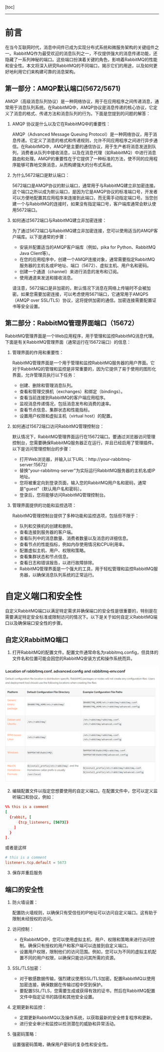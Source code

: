 [toc]

----

# 前言
在当今互联网时代，消息中间件已成为实现分布式系统和微服务架构的关键组件之一。RabbitMQ作为最受欢迎的消息队列之一，不仅提供强大的消息传递功能，还隐藏了一系列神秘的端口。这些端口扮演着关键的角色，影响着RabbitMQ的性能和安全性。本文将深入研究RabbitMQ的不同端口，揭示它们的用途，以及如何更好地利用它们来构建可靠的消息架构。

## 第一部分：AMQP默认端口(5672/5671)
AMQP（高级消息队列协议）是一种网络协议，用于在应用程序之间传递消息，通常用于消息队列系统。在RabbitMQ中，AMQP协议是消息传递的核心协议，它定义了消息的格式、传递方法和消息队列的行为。下面是您提到的问题的解答：

1. AMQP 协议是什么以及它在RabbitMQ中的重要性：

   AMQP（Advanced Message Queuing Protocol）是一种网络协议，用于消息传递。它定义了消息的格式和传递规则，允许不同应用程序之间进行异步通信。在RabbitMQ中，AMQP是主要的通信协议，用于生产者将消息发送到队列，消费者从队列中接收消息，以及在消息代理（如RabbitMQ）中进行消息路由和处理。AMQP的重要性在于它提供了一种标准的方法，使不同的应用程序能够可靠地交换消息，从而构建强大的分布式系统。

2. 为什么5672端口是默认端口：

   5672端口是AMQP协议的默认端口，通常用于与RabbitMQ建立非加密连接。这个端口之所以成为默认端口，是因为它是AMQP协议的标准端口号，开发者可以方便地配置其应用程序来连接到此端口，而无需手动指定端口号。当您创建一个与RabbitMQ的连接时，如果没有指定端口号，客户端库通常会默认使用5672端口。

3. 如何通过5672端口与RabbitMQ建立非加密连接：

   为了通过5672端口与RabbitMQ建立非加密连接，您可以使用适当的AMQP客户端库。以下是通常的步骤：

   - 安装并配置适当的AMQP客户端库（例如，pika for Python、RabbitMQ Java Client等）。
   - 在您的应用程序中，创建一个AMQP连接对象，通常需要指定RabbitMQ服务器的主机名或IP地址、端口（5672）、虚拟主机、用户名和密码。
   - 创建一个通道（channel）来进行消息的发布和订阅。
   - 使用通道来发送和接收消息。

   请注意，5672端口是非加密的，默认情况下消息在网络上传输时不会被加密。如果您需要加密连接，可以考虑使用5671端口，它通常用于AMQPS（AMQP over SSL/TLS）协议，这将提供加密的通信。加密连接需要配置证书等安全设置。

## 第二部分：RabbitMQ管理界面端口（15672）
RabbitMQ管理界面是一个Web应用程序，用于管理和监控RabbitMQ消息代理。下面是有关RabbitMQ管理界面（通常运行在15672端口）的信息：

1. 管理界面的作用和重要性：

   RabbitMQ管理界面是一个用于管理和监控RabbitMQ服务器的用户界面。它对于RabbitMQ的管理和监控是非常重要的，因为它提供了易于使用的图形化界面，允许管理员执行以下任务：

   - 创建、删除和管理消息队列。
   - 查看和管理交换机（exchanges）和绑定（bindings）。
   - 查看当前连接到RabbitMQ的客户端应用程序。
   - 监视消息传递情况，包括消息发布和消费的速率。
   - 查看节点信息、集群状态和性能指标。
   - 设置用户权限和虚拟主机（virtual host）的配置。

2. 如何通过15672端口访问RabbitMQ管理控制台：

   默认情况下，RabbitMQ管理界面运行在15672端口。要通过浏览器访问管理控制台，您需要确保RabbitMQ服务器正在运行，并且已经启用了管理插件。以下是访问管理控制台的步骤：

   - 打开Web浏览器，并输入以下URL：http://your-rabbitmq-server:15672/
   - 替换"your-rabbitmq-server"为实际运行RabbitMQ服务器的主机名或IP地址。
   - 您将被重定向到登录页面，输入您的RabbitMQ用户名和密码，通常是"guest"（默认用户名和密码）。
   - 登录后，您将能够访问RabbitMQ管理控制台。

3. 管理界面提供的功能和监控选项：

   RabbitMQ管理控制台提供了多种功能和监控选项，包括但不限于：

   - 队列和交换机的创建和删除。
   - 查看连接到服务器的客户端。
   - 查看队列中的消息数量、消费者数量以及消息的详细信息。
   - 查看节点的性能指标，例如内存使用情况和CPU利用率。
   - 配置虚拟主机、用户、权限和策略。
   - 查看集群状态和节点信息。
   - 查看日志和错误报告，以进行故障排除。
   - RabbitMQ管理界面是一个强大的工具，用于轻松管理和监控RabbitMQ服务器，以确保消息队列系统的正常运行。

## 

# 自定义端口和安全性

自定义RabbitMQ端口以满足特定需求并确保端口的安全性是很重要的，特别是在需要满足特定安全标准或限制访问的情况下。以下是关于如何自定义RabbitMQ端口以及确保端口安全性的步骤。

##  自定义RabbitMQ端口

1. 打开RabbitMQ的配置文件。配置文件通常命名为rabbitmq.config，但具体的文件名和位置可能会因您的RabbitMQ安装方式和操作系统而异。

![1715672349362](rabbitmq-端口说明.assets/1715672349362.png)

2. 编辑配置文件以指定您想要使用的自定义端口。在配置文件中，您可以定义监听端口和协议，例如：

```conf 
%% this is a comment
[
  {rabbit, [
      {tcp_listeners, [5673]}
    ]
  }
].
```

或者是这样

```conf
# this is a comment
listeners.tcp.default = 5673
```

3. 保存并重启服务

##  **端口的安全性** 

1. 防火墙设置：

   配置防火墙规则，以确保只有受信任的IP地址可以访问自定义端口。这有助于限制未经授权的访问。

2. 访问控制：

   - 在RabbitMQ中，您可以使用虚拟主机、用户、权限和策略来进行访问控制。确保只有授权的用户和客户端可以连接到自定义端口。
   - 设置用户权限，限制他们的访问范围。例如，您可以为不同的虚拟主机配置不同的用户权限，以确保只能访问其所需的资源。

3. SSL/TLS加密：

   - 对于敏感数据传输，强烈建议使用SSL/TLS加密。配置RabbitMQ以使用加密连接，确保数据在传输过程中受到保护。
   - 要配置SSL/TLS，您需要生成或获得有效的证书，然后在RabbitMQ配置文件中指定证书的路径和其他安全设置。

4. 定期更新和监控：

   - 定期更新RabbitMQ以及操作系统，以获取最新的安全修复程序和更新。
   - 进行安全审计和监控以检测潜在的威胁和异常活动。

5. 强密码策略：

   设置强密码策略，确保用户密码的复杂性和安全性。